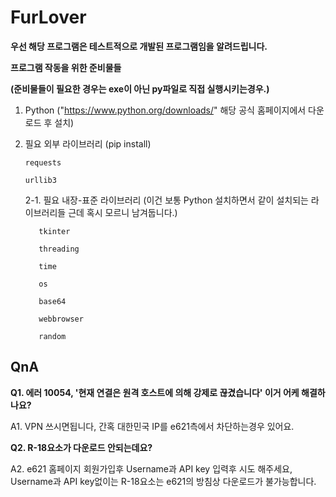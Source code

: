 # FurLover

**우선 해당 프로그램은 테스트적으로 개발된 프로그램임을 알려드립니다.**


**프로그램 작동을 위한 준비물들**


**(준비물들이 필요한 경우는 exe이 아닌 py파일로 직접 실행시키는경우.)**

1. Python ("https://www.python.org/downloads/" 해당 공식 홈페이지에서 다운로드 후 설치)

2. 필요 외부 라이브러리 (pip install)

       requests

       urllib3
 
   2-1. 필요 내장-표준 라이브러리 (이건 보통 Python 설치하면서 같이 설치되는 라이브러리들 근데 혹시 모르니 남겨둡니다.)
            
          tkinter
            
          threading
            
          time
            
          os
            
          base64
            
          webbrowser
            
          random

## QnA

**Q1. 에러 10054, '현재 연결은 원격 호스트에 의해 강제로 끊겼습니다' 이거 어케 해결하나요?**

A1. VPN 쓰시면됩니다, 간혹 대한민국 IP를 e621측에서 차단하는경우 있어요.



**Q2. R-18요소가 다운로드 안되는데요?**

A2. e621 홈페이지 회원가입후 Username과 API key 입력후 시도 해주세요, Username과 API key없이는 R-18요소는 e621의 방침상 다운로드가 불가능합니다.

